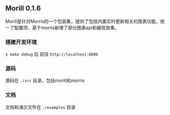 ## Morill 0.1.6

Morill是针对Morris的一个包装集，提供了包括内置实时更新相关的图表功能，统一了配置项，基于morris新增了部分图表api和展现效果。

### 搭建开发环境

`$ make debug` 后 前往 `http://localhost:8000`

### 源码

源码在 `./src` 目录，包括morill和morris

### 文档

文档和演示文件在 `./examples` 目录
